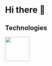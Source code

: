 # Hi there 👋

## Technologies
<img src="https://cdn.jsdelivr.net/gh/devicons/devicon@latest/icons/python/python-original-wordmark.svg" height="80" width="80" />
          



















<!--
**ylano/ylano** is a ✨ _special_ ✨ repository because its `README.md` (this file) appears on your GitHub profile.

Here are some ideas to get you started:

- 🔭 I’m currently working on ...
- 🌱 I’m currently learning ...
- 👯 I’m looking to collaborate on ...
- 🤔 I’m looking for help with ...
- 💬 Ask me about ...
- 📫 How to reach me: ...
- 😄 Pronouns: ...
- ⚡ Fun fact: ...
-->
